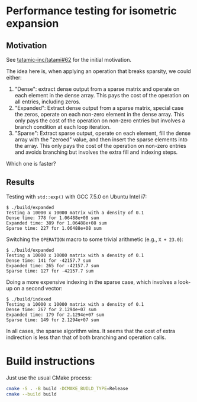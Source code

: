 # Performance testing for isometric expansion

## Motivation

See [tatamic-inc/tatami#62](https://github.com/tatami-inc/tatami/pull/62) for the initial motivation.

The idea here is, when applying an operation that breaks sparsity, we could either:

1. "Dense": extract dense output from a sparse matrix and operate on each element in the dense array.
   This pays the cost of the operation on all entries, including zeros.
2. "Expanded": Extract dense output from a sparse matrix, special case the zeros, operate on each non-zero element in the dense array.
   This only pays the cost of the operation on non-zero entries but involves a branch condition at each loop iteration.
3. "Sparse": Extract sparse output, operate on each element, fill the dense array with the "zeroed" value, and then insert the sparse elements into the array.
   This only pays the cost of the operation on non-zero entries and avoids branching but involves the extra fill and indexing steps.

Which one is faster?

## Results

Testing with `std::exp()` with GCC 7.5.0 on Ubuntu Intel i7:

```console
$ ./build/expanded
Testing a 10000 x 10000 matrix with a density of 0.1
Dense time: 778 for 1.06488e+08 sum
Expanded time: 389 for 1.06488e+08 sum
Sparse time: 227 for 1.06488e+08 sum
```

Switching the `OPERATION` macro to some trivial arithmetic (e.g., `X + 23.0`):

```console
$ ./build/expanded 
Testing a 10000 x 10000 matrix with a density of 0.1
Dense time: 141 for -42157.7 sum
Expanded time: 265 for -42157.7 sum
Sparse time: 127 for -42157.7 sum
```

Doing a more expensive indexing in the sparse case, which involves a look-up on a second vector:

```console
$ ./build/indexed 
Testing a 10000 x 10000 matrix with a density of 0.1
Dense time: 267 for 2.1294e+07 sum
Expanded time: 179 for 2.1294e+07 sum
Sparse time: 149 for 2.1294e+07 sum
```

In all cases, the sparse algorithm wins.
It seems that the cost of extra indirection is less than that of both branching and operation calls.

# Build instructions

Just use the usual CMake process:

```sh
cmake -S . -B build -DCMAKE_BUILD_TYPE=Release
cmake --build build
```
